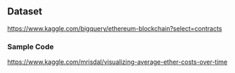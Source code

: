 ## Dataset

https://www.kaggle.com/bigquery/ethereum-blockchain?select=contracts

### Sample Code

https://www.kaggle.com/mrisdal/visualizing-average-ether-costs-over-time
